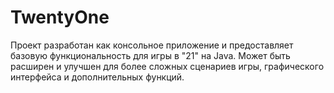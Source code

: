 # TwentyOne
Проект разработан как консольное приложение и предоставляет базовую функциональность для игры в "21" на Java. Может быть расширен и улучшен для более сложных сценариев игры, графического интерфейса и дополнительных функций.